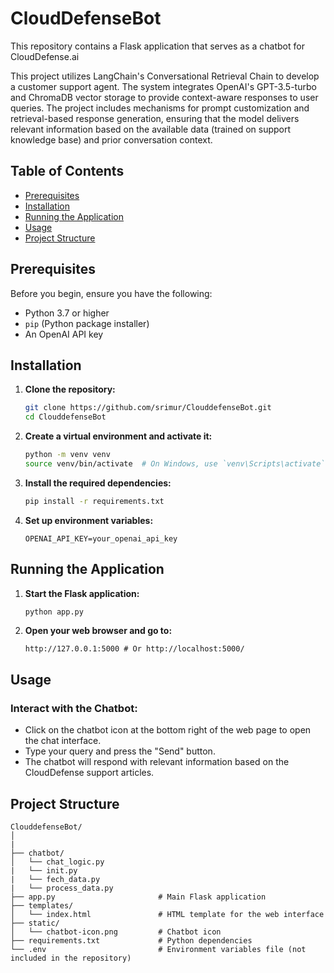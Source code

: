 # CloudDefenseBot

This repository contains a Flask application that serves as a chatbot for CloudDefense.ai
<br />

This project utilizes LangChain's Conversational Retrieval Chain to develop a customer support agent. The system integrates OpenAI's GPT-3.5-turbo and ChromaDB vector storage to provide context-aware responses to user queries. The project includes mechanisms for prompt customization and retrieval-based response generation, ensuring that the model delivers relevant information based on the available data (trained on support knowledge base) and prior conversation context.

## Table of Contents

- [Prerequisites](#prerequisites)
- [Installation](#installation)
- [Running the Application](#running-the-application)
- [Usage](#usage)
- [Project Structure](#project-structure)

## Prerequisites

Before you begin, ensure you have the following:

- Python 3.7 or higher
- `pip` (Python package installer)
- An OpenAI API key

## Installation

1. **Clone the repository:**

   ```bash
   git clone https://github.com/srimur/ClouddefenseBot.git
   cd ClouddefenseBot
   ```
2. **Create a virtual environment and activate it:**

   ```bash
   python -m venv venv
   source venv/bin/activate  # On Windows, use `venv\Scripts\activate`
   ```
3. **Install the required dependencies:**

   ```bash
   pip install -r requirements.txt
   ```
4. **Set up environment variables:**
   ```env
   OPENAI_API_KEY=your_openai_api_key
   ```

## Running the Application

1. **Start the Flask application:**
   ```bash
   python app.py
   ```
2. **Open your web browser and go to:**
   ```
   http://127.0.0.1:5000 # Or http://localhost:5000/
   ```

## Usage

### Interact with the Chatbot:
- Click on the chatbot icon at the bottom right of the web page to open the chat interface.
- Type your query and press the "Send" button.
- The chatbot will respond with relevant information based on the CloudDefense support articles.


## Project Structure

```
ClouddefenseBot/
│
|
├── chatbot/
│   └── chat_logic.py
|   └── init.py
|   └── fech_data.py
|   └── process_data.py
├── app.py                       # Main Flask application
├── templates/
│   └── index.html               # HTML template for the web interface
├── static/
│   └── chatbot-icon.png         # Chatbot icon
├── requirements.txt             # Python dependencies
└── .env                         # Environment variables file (not included in the repository)
```



